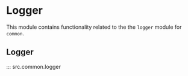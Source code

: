 # Logger

This module contains functionality related to the the `logger` module for `common`.

## Logger

::: src.common.logger
